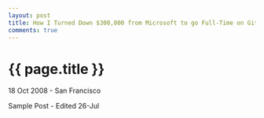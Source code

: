 ```yaml
---
layout: post
title: How I Turned Down $300,000 from Microsoft to go Full-Time on GitHub
comments: true
---
```


{{ page.title }}
================

<p class="meta">18 Oct 2008 - San Francisco</p>
Sample Post - Edited 26-Jul
